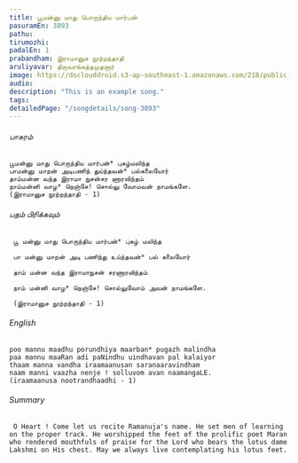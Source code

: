 ```yaml
---
title: பூமன்னு மாது பொருந்திய மார்பன்
pasuramEn: 3893
pathu: 
tirumozhi: 
padalEn: 1
prabandham: இராமானுச நூற்றந்தாதி
aruliyavar: திருவரங்கத்தமுதனார்
image: https://dsclouddroid.s3-ap-southeast-1.amazonaws.com/218/public_1029fbb732a4c96b9b746c28d2d799703b40.jpg
audio: 
description: "This is an example song."
tags: 
detailedPage: "/songdetails/song-3893"
---
```

###### பாசுரம்


	பூமன்னு மாது பொருந்திய மார்பன்* புகழ்மலிந்த
	பாமன்னு மாறன் அடிபணிந் துய்ந்தவன்* பல்கலையோர்
	தாம்மன்ன வந்த இராமா நுசன்சர ணாரவிந்தம்
	நாம்மன்னி வாழ* நெஞ்சே! சொல்லு வோமவன் நாமங்களே.
	(இராமானுச நூற்றந்தாதி - 1)
	

###### பதம் பிரிக்கவும்


	 பூ மன்னு மாது பொருந்திய மார்பன்* புகழ் மலிந்த
	 
	 பா மன்னு மாறன் அடி பணிந்து உய்ந்தவன்* பல் கலையோர்
	 
	 தாம் மன்ன வந்த இராமாநுசன் சரணாரவிந்தம்
	 
	 நாம் மன்னி வாழ* நெஞ்சே! சொல்லுவோம் அவன் நாமங்களே.
	 
	 (இராமானுச நூற்றந்தாதி - 1)
	

###### English


	poo mannu maadhu porundhiya maarban* pugazh malindha
	paa mannu maaRan adi paNindhu uindhavan pal kalaiyor
	thaam manna vandha iraamaanusan saranaaravindham
	naam manni vaazha nenje ! solluvom avan naamangaLE.
	(iraamaanusa nootrandhaadhi - 1)
	

###### Summary


	 O Heart ! Come let us recite Ramanuja's name. He set men of learning on the proper track. He worshipped the feet of the prolific poet Maran who rendered mouthfuls of praise for the Lord who bears the lotus dame Lakshmi on His chest. May we always live contemplating his lotus feet.
	
